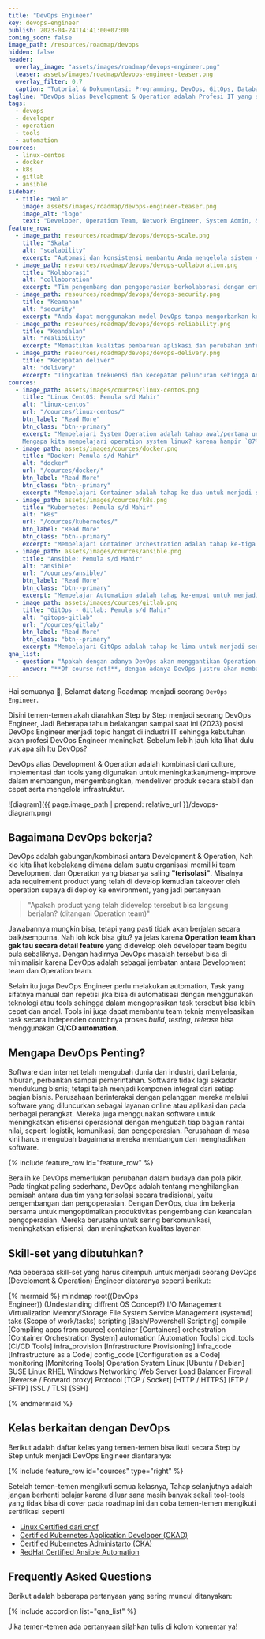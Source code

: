 ```yaml
---
title: "DevOps Engineer"
key: devops-engineer
publish: 2023-04-24T14:41:00+07:00
coming_soon: false
image_path: /resources/roadmap/devops
hidden: false
header:
  overlay_image: "assets/images/roadmap/devops-engineer.png"
  teaser: assets/images/roadmap/devops-engineer-teaser.png
  overlay_filter: 0.7
  caption: "Tutorial & Dokumentasi: Programming, DevOps, GitOps, Database, & Servers"
tagline: "DevOps alias Development & Operation adalah Profesi IT yang sedang hype lagi saat ini karena menggabungkan 2 divisi sekaligus yaitu Developer dan Operation team, Profesi ini menangani suatu mekanisme release management pada suatu perusahan tergantung dari culture yang diterapkan."
tags:
  - devops
  - developer
  - operation
  - tools
  - automation
cources:
  - linux-centos
  - docker
  - k8s
  - gitlab
  - ansible
sidebar:
  - title: "Role"
    image: assets/images/roadmap/devops-engineer-teaser.png
    image_alt: "logo"
    text: "Developer, Operation Team, Network Engineer, System Admin, & Database Administrator (DBA)"
feature_row:
  - image_path: resources/roadmap/devops/devops-scale.png
    title: "Skala"
    alt: "scalability"
    excerpt: "Automasi dan konsistensi membantu Anda mengelola sistem yang kompleks atau berubah secara efisien dan dengan risiko yang berkurang"
  - image_path: resources/roadmap/devops/devops-collaboration.png
    title: "Kolaborasi"
    alt: "collaboration"
    excerpt: "Tim pengembang dan pengoperasian berkolaborasi dengan erat, mengemban tanggung jawab bersama, dan menggabungkan alur kerja mereka. Ini mengurangi inefisiensi dan menghemat waktu"
  - image_path: resources/roadmap/devops/devops-security.png
    title: "Keamanan"
    alt: "security"
    excerpt: "Anda dapat menggunakan model DevOps tanpa mengorbankan keamanan dengan menggunakan kebijakan kepatuhan yang terautomasi, kontrol yang menyeluruh, dan teknik manajemen konfigurasi."
  - image_path: resources/roadmap/devops/devops-reliability.png
    title: "Keandalan"
    alt: "realibility"
    excerpt: "Memastikan kualitas pembaruan aplikasi dan perubahan infrastruktur sehingga Anda dapat memberikan dengan andal pada kecepatan yang lebih tinggi sambil mempertahankan pengalaman yang positif bagi pengguna akhir."
  - image_path: resources/roadmap/devops/devops-delivery.png
    title: "Kecepatan deliver"
    alt: "delivery"
    excerpt: "Tingkatkan frekuensi dan kecepatan peluncuran sehingga Anda dapat berinovasi dan meningkatkan produk Anda dengan lebih cepat. Semakin cepat Anda dapat meluncurkan fitur baru dan memperbaiki bug, semakin cepat Anda dapat merespons kebutuhan pelanggan dan mendapatkan keuntungan yang kompetitif."
cources:
  - image_path: assets/images/cources/linux-centos.png
    title: "Linux CentOS: Pemula s/d Mahir"
    alt: "linux-centos"
    url: "/cources/linux-centos/"
    btn_label: "Read More"
    btn_class: "btn--primary"
    excerpt: "Mempelajari System Operation adalah tahap awal/pertama untuk menjadi seorang **DevOps Engineer**. Salah satunya mempelajari OS Linux server dengan CentOS. <br><br>
    Mengapa kita mempelajari operation system linux? karena hampir `87%` workload aplikasi berbasis web yang beredar dipasaran saat ini menggunakan Linux Server."
  - image_path: assets/images/cources/docker.png
    title: "Docker: Pemula s/d Mahir"
    alt: "docker"
    url: "/cources/docker/"
    btn_label: "Read More"
    btn_class: "btn--primary"
    excerpt: "Mempelajari Container adalah tahap ke-dua untuk menjadi seorang **DevOps Engineer**. <br><br>Untuk saat ini teknology container masih menjadi tools utama dalam mem-package aplikasi, melakukan automation testing, membangun Engine Continues Integration dan Continues Delivery serta dalam Deployment baik untuk dev, staging, dan production. <br>Salah satu toolsnya adalah Docker, Containerd, CRI-O dan lain-lain"
  - image_path: assets/images/cources/k8s.png
    title: "Kubernetes: Pemula s/d Mahir"
    alt: "k8s"
    url: "/cources/kubernetes/"
    btn_label: "Read More"
    btn_class: "btn--primary"
    excerpt: "Mempelajari Container Orchestration adalah tahap ke-tiga untuk menjadi seorang **DevOps Engineer**. <br><br>Dalam membangun workload aplikasi yang bisa High Available (HA), Zero Downtime, Horizontal scalling dan lain-lain membutuhkan tools Container Orchestration System. Container Orchestration System biasanya digunakan untuk menjalankan workload aplikasi kita di environment dev, stagging dan production. <br><br>Salah satu tools dari Container Orchestration System adalah Kubernetes alias k8s."
  - image_path: assets/images/cources/ansible.png
    title: "Ansible: Pemula s/d Mahir"
    alt: "ansible"
    url: "/cources/ansible/"
    btn_label: "Read More"
    btn_class: "btn--primary"
    excerpt: "Mempelajar Automation adalah tahap ke-empat untuk menjadi seorang **DevOps Engineer**. <br><br>Saat ini hampir semua IT Automation baik untuk Infrastructure as a Code (IaaC), Configuration as a Code (CaaC) dan Network as a Code (NaaC) atau gabungan dari semua itu adalah Anything as a Code (XaaC) menggunakan code dalam mem-provision suatu task tertentu contohnya Menginstall database, configurasi master/slave database dan lain-lain. <br><br>Salah satu tools yang kita bisa gunakan untuk Configuration as a Code (CaaC) yaitu ansible"
  - image_path: assets/images/cources/gitlab.png
    title: "GitOps - Gitlab: Pemula s/d Mahir"
    alt: "gitops-gitlab"
    url: "/cources/gitlab/"
    btn_label: "Read More"
    btn_class: "btn--primary"
    excerpt: "Mempelajari GitOps adalah tahap ke-lima untuk menjadi seorang **DevOps Engineer**. <br><br>Saat ini hampir semuanya profesi IT membutuhkan Version Control System, Version Control berperan untuk menjaga/membaca perubahan pada suatu file, berkolaborasi dengan team, handle versioning/release management dan handle automation CI/CD dan lain-lain. <br><br>Salah satu tools yang kita bisa gunakan adalah git dan Gitlab"
qna_list:
  - question: "Apakah dengan adanya DevOps akan menggantikan Operation Team?"
    answer: "**Of course not!**, dengan adanya DevOps justru akan membantu tugas dari Operation Team, Sehinga Operation team bisa fokus ke main/bisnis operational tasks"
---
```


Hai semuanya 👋, Selamat datang Roadmap menjadi seorang `DevOps Engineer`. 

Disini temen-temen akah diarahkan Step by Step menjadi seorang DevOps Engineer, Jadi Beberapa tahun belakangan sampai saat ini (2023) posisi DevOps Engineer menjadi topic hangat di industri IT sehingga kebutuhan akan profesi DevOps Engineer meningkat. Sebelum lebih jauh kita lihat dulu yuk apa sih Itu DevOps?

<!--more-->

DevOps alias Development & Operation adalah kombinasi dari culture, implementasi dan tools yang digunakan untuk meningkatkan/meng-improve dalam membangun, mengembangkan, mendeliver produk secara stabil dan cepat serta mengelola infrastruktur.

![diagram]({{ page.image_path | prepend: relative_url }}/devops-diagram.png)

## Bagaimana DevOps bekerja?

DevOps adalah gabungan/kombinasi antara Development & Operation, Nah klo kita lihat kebelakang dimana dalam suatu organisasi memiliki team Development dan Operation yang biasanya saling **"terisolasi"**. Misalnya ada requirement product yang telah di develop kemudian takeover oleh operation supaya di deploy ke environment, yang jadi pertanyaan 

> "Apakah product yang telah didevelop tersebut bisa langsung berjalan? (ditangani Operation team)"

Jawabannya mungkin bisa, tetapi yang pasti tidak akan berjalan secara baik/sempurna. Nah loh kok bisa gitu? ya jelas karena **Operation team khan gak tau secara detail feature** yang didevelop oleh developer team begitu pula sebaliknya. Dengan hadirnya DevOps masalah tersebut bisa di minimalisir karena DevOps adalah sebagai jembatan antara Development team dan Operation team.

Selain itu juga DevOps Engineer perlu melakukan automation, Task yang sifatnya manual dan repetisi jika bisa di automatisasi dengan menggunakan teknologi atau tools sehingga dalam mengoprasikan task tersebut bisa lebih cepat dan andal. Tools ini juga dapat membantu team teknis menyeleasikan task secara independen contohnya proses _build_, _testing_, _release_ bisa menggunakan **CI/CD automation**.

## Mengapa DevOps Penting?

Software dan internet telah mengubah dunia dan industri, dari belanja, hiburan, perbankan sampai pemerintahan. Software tidak lagi sekadar mendukung bisnis; tetapi telah menjadi komponen integral dari setiap bagian bisnis. Perusahaan berinteraksi dengan pelanggan mereka melalui software yang diluncurkan sebagai layanan online atau aplikasi dan pada berbagai perangkat. Mereka juga menggunakan software untuk meningkatkan efisiensi operasional dengan mengubah tiap bagian rantai nilai, seperti logistik, komunikasi, dan pengoperasian. Perusahaan di masa kini harus mengubah bagaimana mereka membangun dan menghadirkan software. 

{% include feature_row id="feature_row" %}

Beralih ke DevOps memerlukan perubahan dalam budaya dan pola pikir. Pada tingkat paling sederhana, DevOps adalah tentang menghilangkan pemisah antara dua tim yang terisolasi secara tradisional, yaitu pengembangan dan pengoperasian. Dengan DevOps, dua tim bekerja bersama untuk mengoptimalkan produktivitas pengembang dan keandalan pengoperasian. Mereka berusaha untuk sering berkomunikasi, meningkatkan efisiensi, dan meningkatkan kualitas layanan

## Skill-set yang dibutuhkan?

Ada beberapa skill-set yang harus ditempuh untuk menjadi seorang DevOps (Develoment & Operation) Engineer diataranya seperti berikut:

{% mermaid %}
mindmap
  root((DevOps <br>Engineer))
    (Undestanding diffrent OS Concept?)
      I/O Management
      Virtualization
      Memory/Storage
      File System
      Service Management (systemd)
    taks (Scope of work/tasks)
      scripting [Bash/Powershell Scripting]
      compile [Compiling apps from source]
      container [Containers]
      orchestration [Container Orchestration System]
      automation [Automation Tools]
        cicd_tools [CI/CD Tools]
        infra_provision [Infrastructure Provisioning]
        infra_code [Infrastructure as a Code]
        config_code [Configuration as a Code]
      monitoring [Monitoring Tools]
    Operation System
      Linux
        [Ubuntu / Debian]
        SUSE Linux
        RHEL
      Windows
    Networking
      Web Server
      Load Balancer
      Firewall
      [Reverse / Forward proxy]
      Protocol
        [TCP / Socket]
        [HTTP / HTTPS]
        [FTP / SFTP]
        [SSL / TLS]
        [SSH]

{% endmermaid %}

## Kelas berkaitan dengan DevOps

Berikut adalah daftar kelas yang temen-temen bisa ikuti secara Step by Step untuk menjadi DevOps Engineer diantaranya:

{% include feature_row id="cources" type="right" %}

Setelah temen-temen mengikuti semua kelasnya, Tahap selanjutnya adalah jangan berhenti belajar karena diluar sana masih banyak sekali tool-tools yang tidak bisa di cover pada roadmap ini dan coba temen-temen mengikuti sertifikasi seperti

- [Linux Certified dari cncf](https://training.linuxfoundation.org/certification/certified-it-associate/)
- [Certified Kubernetes Application Developer (CKAD)](https://training.linuxfoundation.org/certification/certified-kubernetes-application-developer-ckad/)
- [Certified Kubernetes Administarto (CKA)](https://training.linuxfoundation.org/certification/certified-kubernetes-administrator-cka/)
- [RedHat Certified Ansible Automation](https://www.redhat.com/en/services/certification/rhcs-ansible-automation)

## Frequently Asked Questions

Berikut adalah beberapa pertanyaan yang sering muncul ditanyakan:

{% include accordion list="qna_list" %}
<br>

Jika temen-temen ada pertanyaan silahkan tulis di kolom komentar ya!